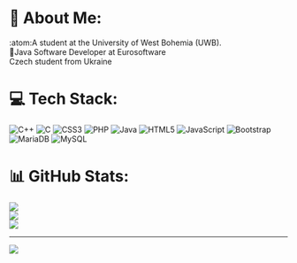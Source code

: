# 💫 About Me:
:atom:A student at the University of West Bohemia (UWB).<br>💼Java Software Developer at Eurosoftware <br>Czech student from Ukraine


# 💻 Tech Stack:
![C++](https://img.shields.io/badge/c++-%2300599C.svg?style=for-the-badge&logo=c%2B%2B&logoColor=white) ![C](https://img.shields.io/badge/c-%2300599C.svg?style=for-the-badge&logo=c&logoColor=white) ![CSS3](https://img.shields.io/badge/css3-%231572B6.svg?style=for-the-badge&logo=css3&logoColor=white) ![PHP](https://img.shields.io/badge/php-%23777BB4.svg?style=for-the-badge&logo=php&logoColor=white) ![Java](https://img.shields.io/badge/java-%23ED8B00.svg?style=for-the-badge&logo=java&logoColor=white) ![HTML5](https://img.shields.io/badge/html5-%23E34F26.svg?style=for-the-badge&logo=html5&logoColor=white) ![JavaScript](https://img.shields.io/badge/javascript-%23323330.svg?style=for-the-badge&logo=javascript&logoColor=%23F7DF1E) ![Bootstrap](https://img.shields.io/badge/bootstrap-%23563D7C.svg?style=for-the-badge&logo=bootstrap&logoColor=white) ![MariaDB](https://img.shields.io/badge/MariaDB-003545?style=for-the-badge&logo=mariadb&logoColor=white) ![MySQL](https://img.shields.io/badge/mysql-%2300f.svg?style=for-the-badge&logo=mysql&logoColor=white)
# 📊 GitHub Stats:
![](https://github-readme-stats.vercel.app/api?username=shark320&theme=dark&hide_border=false&include_all_commits=false&count_private=false)<br/>
![](https://github-readme-streak-stats.herokuapp.com/?user=shark320&theme=dark&hide_border=false)<br/>
![](https://github-readme-stats.vercel.app/api/top-langs/?username=shark320&theme=dark&hide_border=false&include_all_commits=false&count_private=false&layout=compact)

---
[![](https://visitcount.itsvg.in/api?id=shark320&icon=0&color=0)](https://visitcount.itsvg.in)
